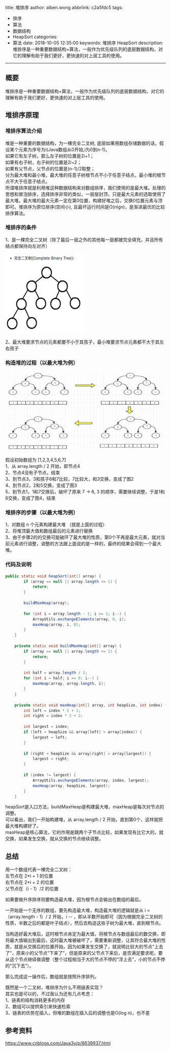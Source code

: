 title: 堆排序
author: alben.wong
abbrlink: c2a5fdc5
tags:
  - 排序
  - 算法
  - 数据结构
  - HeapSort
categories:
  - 算法
date: 2018-10-05 12:35:00
keywords: 堆排序 HeapSort
description: 堆排序是一种重要数据结构+算法，一般作为优先级队列的底层数据结构，对它的理解有助于我们更好，更快速的对上层工具的使用。
---
## 概要
堆排序是一种重要数据结构+算法，一般作为优先级队列的底层数据结构，对它的理解有助于我们更好，更快速的对上层工具的使用。

## 堆排序原理
### 堆排序算法介绍 
堆是一种重要的数据结构，为一棵完全二叉树, 底层如果用数组存储数据的话，假设某个元素为序号为i(Java数组从0开始,i为0到n-1)。  
如果它有左子树，那么左子树的位置是2i+1；  
如果有右子树，右子树的位置是2i+2；  
如果有父节点，父节点的位置是(n-1)/2取整；  
分为最大堆和最小堆，最大堆的任意子树根节点不小于任意子结点，最小堆的根节点不大于任意子结点。  
所谓堆排序就是利用堆这种数据结构来对数组排序，我们使用的是最大堆。处理的思想和冒泡排序，选择排序非常的类似，一层层封顶，只是最大元素的选取使用了最大堆。最大堆的最大元素一定在第0位置，构建好堆之后，交换0位置元素与顶即可。堆排序为原位排序(空间小), 且最坏运行时间是O(nlgn)，是渐进最优的比较排序算法。

### 堆排序的条件
1、是一棵完全二叉树（除了最后一层之外的其他每一层都被完全填充，并且所有结点都保持向左对齐）

<img src="/images/堆排序__0.png" width="250px"  height="250px">


2、最大堆要求节点的元素都要不小于其孩子，最小堆要求节点元素都不大于其左右孩子


### 构造堆的过程（以最大堆为例）

<img src="/images/堆排序__1.png" width="550px" height="250px">

假设初始数组为 \[1,2,3,4,5,6,7\]   
1、从 array.length / 2 开始，即节点4  
2、节点4没有子节点，结束  
3、到节点3，3和孩子6和7比较，7比较大，和3交换，变成了图2  
4、到节点2，2和5交换，变成了图3  
5、到节点1，1和7交换后，破坏了原来 7 -> 6, 3 的顺序，需要继续调整，于是1和6交换，变成了图4，结束  


### 堆排序的步骤（以最大堆为例）
1、对数组 n 个元素构建最大堆 （就是上面的过程）  
2、将堆顶最大值和数组最后的元素进行替换   
3、由于步骤2的的交换可能破环了最大堆的性质，第0个不再是最大元素，就对当前元素进行调整，调整的方法跟上面说的是一样的，最终的结果会得到一个最大堆。  

### 代码及说明
```java
public static void heapSort(int[] array) {
        if (array == null || array.length <= 1) {
            return;
        }

        buildMaxHeap(array);

        for (int i = array.length - 1; i >= 1; i--) {
            ArrayUtils.exchangeElements(array, 0, i);
            maxHeap(array, i, 0);
        }
    }

    private static void buildMaxHeap(int[] array) {
        if (array == null || array.length <= 1) {
            return;
        }

        int half = array.length / 2;
        for (int i = half; i >= 0; i--) {
            maxHeap(array, array.length, i);
        }
    }

    private static void maxHeap(int[] array, int heapSize, int index) {
        int left = index * 2 + 1;
        int right = index * 2 + 2;

        int largest = index;
        if (left < heapSize && array[left] > array[index]) {
            largest = left;
        }

        if (right < heapSize && array[right] > array[largest]) {
            largest = right;
        }

        if (index != largest) {
            ArrayUtils.exchangeElements(array, index, largest);
            maxHeap(array, heapSize, largest);
        }
    }
```

heapSort是入口方法，buildMaxHeap是构建最大堆，maxHeap是每次对节点的调整。  
可以看出，我们一开始构建堆，从 array.length / 2 开始，直到第0个，这样就把最大堆构建好了。  
maxHeap是核心算法，它的作用是跟两个子节点比较，如果发现有比它大的，就交换，如果发生交换，就从交换的节点继续调整。


## 总结
用一个数组代表一棵完全二叉树：  
左节点在 2\*i + 1 的位置  
右节点在 2\*i + 2 的位置  
父节点在（i - 1）/2 的位置  

如果要做升序排序则要构造最大堆，因为根节点会输出在数组的最后。  

一开始是一个无序的数组，要先构造最大堆，构造最大堆的逻辑就是从 i = （array.length - 1）/ 2 开始，i -- ，即从半数开始即可（因为根据完全二叉树的性质，半数之后的都是叶子结点），然后去构造这些子树为最大堆，直到根节点。  

当构造好最大堆后，这时根节点肯定为最大值，将根节点与数组最后的数交换，即将最大值输出到最后，这时最大堆被破坏了，需要重新调整，让其符合最大堆的性质，就是从交换后的位置开始，因为如果发生交换了，就说明比较大的节点“上去了”，原来小的父节点“下来了”，但是原来的父节点下来后，是否满足要求呢，要从这个节点继续做调整（整个过程相当于大的节点不停的“浮上去”，小的节点不停的“沉下去”）。  

那么完成这一操作后，数组就是按照升序排列。  

既然是一个二叉树，堆排序为什么不用链表实现？  
其实也是可以的，不过我认为还有几点考虑：  
1、链表的结构消耗更多的内存  
2、数组可以提供索引来快速检索  
3、链表的优势在插入，但堆的数组在插入后的调整也是O(log n)，也不差  


## 参考资料
https://www.cnblogs.com/Java3y/p/8639937.html
